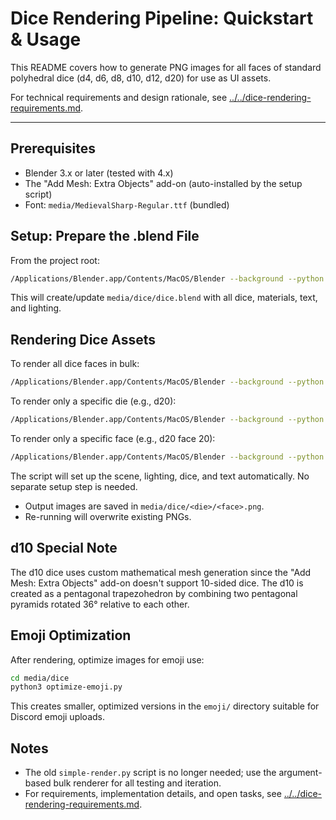 # Dice Rendering Pipeline: Quickstart & Usage

This README covers how to generate PNG images for all faces of standard
polyhedral dice (d4, d6, d8, d10, d12, d20) for use as UI assets.

For technical requirements and design rationale, see
[../../dice-rendering-requirements.md](../../dice-rendering-requirements.md).

---

## Prerequisites

- Blender 3.x or later (tested with 4.x)
- The "Add Mesh: Extra Objects" add-on (auto-installed by the setup script)
- Font: `media/MedievalSharp-Regular.ttf` (bundled)

## Setup: Prepare the .blend File

From the project root:

```bash
/Applications/Blender.app/Contents/MacOS/Blender --background --python media/dice/setup-dice-scene.py
```

This will create/update `media/dice/dice.blend` with all dice, materials, text,
and lighting.

## Rendering Dice Assets

To render all dice faces in bulk:

```bash
/Applications/Blender.app/Contents/MacOS/Blender --background --python media/dice/render-dice.py
```

To render only a specific die (e.g., d20):

```bash
/Applications/Blender.app/Contents/MacOS/Blender --background --python media/dice/render-dice.py -- d20
```

To render only a specific face (e.g., d20 face 20):

```bash
/Applications/Blender.app/Contents/MacOS/Blender --background --python media/dice/render-dice.py -- d20 20
```

The script will set up the scene, lighting, dice, and text automatically. No
separate setup step is needed.

- Output images are saved in `media/dice/<die>/<face>.png`.
- Re-running will overwrite existing PNGs.

## d10 Special Note

The d10 dice uses custom mathematical mesh generation since the "Add Mesh: Extra
Objects" add-on doesn't support 10-sided dice. The d10 is created as a
pentagonal trapezohedron by combining two pentagonal pyramids rotated 36°
relative to each other.

## Emoji Optimization

After rendering, optimize images for emoji use:

```bash
cd media/dice
python3 optimize-emoji.py
```

This creates smaller, optimized versions in the `emoji/` directory suitable for
Discord emoji uploads.

## Notes

- The old `simple-render.py` script is no longer needed; use the argument-based
  bulk renderer for all testing and iteration.
- For requirements, implementation details, and open tasks, see
  [../../dice-rendering-requirements.md](../../dice-rendering-requirements.md).
